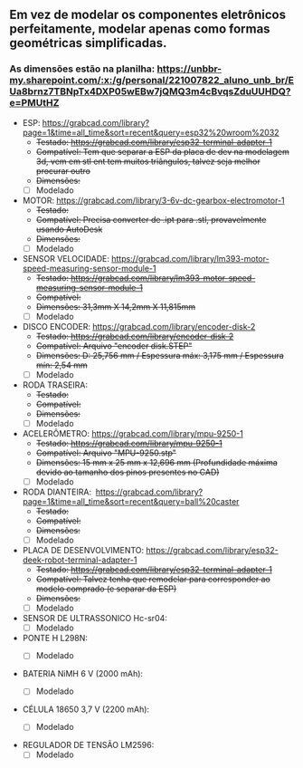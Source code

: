 
## Em vez de modelar os componentes eletrônicos perfeitamente, modelar apenas como formas geométricas simplificadas.
### As dimensões estão na planilha: https://unbbr-my.sharepoint.com/:x:/g/personal/221007822_aluno_unb_br/EUa8brnz7TBNpTx4DXP05wEBw7jQMQ3m4cBvqsZduUUHDQ?e=PMUtHZ



- ESP:
https://grabcad.com/library?page=1&time=all_time&sort=recent&query=esp32%20wroom%2032
  - <s> Testado: https://grabcad.com/library/esp32-terminal-adapter-1
  - Compatível: Tem que separar a ESP da placa de dev na modelagem 3d, vem em stl ent tem muitos triângulos, talvez seja melhor procurar outro
  - Dimensões: </s>
  - [ ] Modelado
  
- MOTOR:
https://grabcad.com/library/3-6v-dc-gearbox-electromotor-1
  - <s> Testado:
  - Compatível: Precisa converter de .ipt para .stl, provavelmente usando AutoDesk
  - Dimensões: </s>
  - [ ] Modelado

- SENSOR VELOCIDADE: 
https://grabcad.com/library/lm393-motor-speed-measuring-sensor-module-1
  - <s> Testado: https://grabcad.com/library/lm393-motor-speed-measuring-sensor-module-1
  - Compatível:
  - Dimensões: 31,3mm X 14,2mm X 11,815mm </s>
  - [ ] Modelado

- DISCO ENCODER: 
https://grabcad.com/library/encoder-disk-2
  - <s> Testado: https://grabcad.com/library/encoder-disk-2 
  - Compatível: Arquivo "encoder disk.STEP"
  - Dimensões: D: 25,756 mm / Espessura máx: 3,175 mm / Espessura mín: 2,54 mm </s>
  - [ ] Modelado

- RODA TRASEIRA:
  - <s> Testado:
  - Compatível:
  - Dimensões: </s>
  - [ ] Modelado

- ACELERÔMETRO: 
https://grabcad.com/library/mpu-9250-1
  - <s> Testado: https://grabcad.com/library/mpu-9250-1
  - Compatível: Arquivo "MPU-9250.stp"
  - Dimensões: 15 mm x 25 mm x 12,696 mm (Profundidade máxima devido ao tamanho dos pinos presentes no CAD) </s>
  - [ ] Modelado
    
- RODA DIANTEIRA: 
https://grabcad.com/library?page=1&time=all_time&sort=recent&query=ball%20caster
  - <s> Testado:
  - Compatível:
  - Dimensões: </s>
  - [ ] Modelado
    
- PLACA DE DESENVOLVIMENTO:
https://grabcad.com/library/esp32-deek-robot-terminal-adapter-1
  - <s> Testado: https://grabcad.com/library/esp32-terminal-adapter-1
  - Compatível: Talvez tenha que remodelar para corresponder ao modelo comprado (e separar da ESP)
  - Dimensões: </s>
  - [ ] Modelado
    
- SENSOR DE ULTRASSONICO Hc-sr04:
  - [ ] Modelado

- PONTE H L298N:
  - [ ] Modelado


- BATERIA NiMH 6 V (2000 mAh):
  - [ ] Modelado


- CÉLULA 18650 3,7 V (2200 mAh):
  - [ ] Modelado

    
- REGULADOR DE TENSÃO LM2596:
  - [ ] Modelado

